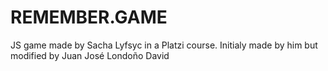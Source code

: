 # REMEMBER.GAME
JS game made by Sacha Lyfsyc in a Platzi course. Initialy made by him but modified by Juan José Londoño David
